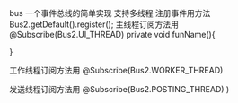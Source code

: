  bus
一个事件总线的简单实现
支持多线程
注册事件用方法Bus2.getDefault().register();
主线程订阅方法用
@Subscribe(Bus2.UI_THREAD)
private void funName(){
		
}

工作线程订阅方法用
@Subscribe(Bus2.WORKER_THREAD)

发送线程订阅方法用
@Subscribe(Bus2.POSTING_THREAD)
)
